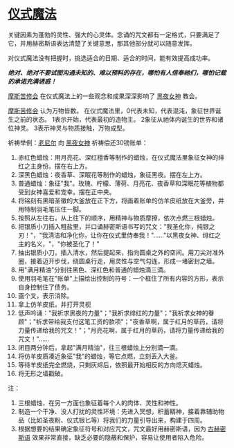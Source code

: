 # [仪式魔法](../仪式及秘术/仪式魔法.md)

关键因素为蓬勃的灵性、强大的心灵体。念诵的咒文都有一定格式，只要满足了它，并用赫密斯语表达清楚了关键意思，那其他部分就可以随意发挥。

对仪式魔法没有把握时，挑选适合的日期、适合的时间，能有效提高成功率。

***绝对、绝对不要试图沟通未知的、难以预料的存在，哪怕有人信奉祂们，哪怕记载的承诺充满诱惑！***

[摩斯苦修会](../团体/摩斯苦修会.md) 在仪式魔法上的一些观念和成果深深影响了 [黑夜女神](../神明/黑夜女神.md) 教会。

[摩斯苦修会](../团体/摩斯苦修会.md) 认为万物皆数。
在仪式魔法里，0代表未知，代表混沌，象征世界诞生之前的状态。
1表示开始，代表最初的造物主。
2象征从祂体内诞生的世界和诸位神灵。
3表示神灵与物质接触，万物成型。

祈祷举例：[老尼尔](../人物/老尼尔.md) 向 [黑夜女神](../神明/黑夜女神.md) 祈祷偿还30镑账单：

1. 赤红色蜡烛：用月亮花、深红檀香等制作的蜡烛，在仪式魔法里象征女神的绯红之主身份。摆在右上方。
2. 深黑色蜡烛：夜香草、深眠花等制作的蜡烛，象征黑夜。摆在左上方。
3. 普通蜡烛：象征"我"。玫瑰、柠檬、薄荷、月亮花、夜香草和深眠花等植物都受到女神喜爱和宠幸。摆在正中央。
4. 将铭刻有黑暗圣徽的大釜放在正下方，将画着账单的仿羊皮纸放在大釜旁，并用特制羽毛笔压住一脚。
5. 按照从左往右，从上往下的顺序，用精神与物质摩擦，依次点燃三根蜡烛。
6. 把银质小刀插入粗盐里，并口诵赫密斯语书写的咒文："我圣化你，纯银之刃！"，"我清洁和净化你，让你在仪式里侍奉我！"……"以黑夜女神、绯红之主的名义，"，"你被圣化了！"
7. 抽出银质小刀，插入清水，然后提起来，指向圆桌之外的空间。用刀尖对准外圈，接着迈开步伐，绕圆桌行走，用灵性与空气勾连，形成一堵密封之墙。
8. 用"满月精油"分别往黑色、深红色和普通的蜡烛滴三滴。
9. 使用羽毛笔在"账单"上描绘出控制的符号：一个框住了所有内容的方形，表示自身控制住了债务。
10. 画个叉，表示消除。
11. 拿上仿羊皮纸，并打开灵视
12. 低声吟诵："我祈求黑夜的力量"；"我祈求绯红的力量"；"我祈求女神的眷顾"；"祈求带给我支付这笔工资的款项"；"夜香草啊，属于红月的草药，请将力量传递给我的咒文！"；"月亮花啊，属于红月的草药，请将力量传递给我的咒文！"……
13. 闭目两分钟后，拿起"满月精油"，往三根蜡烛上分别滴一滴。
14. 将仿羊皮质凑近象征"我"的蜡烛，等它点燃，立刻丢入大釜。
15. 等待羊皮纸完全燃烧，只剩灰烬后，依照最开始相反的方向熄灭蜡烛。
16. 将无形之墙戳破。

注：

1. 三根蜡烛，在另一方面也象征着每个人的肉体、灵性和神性。
2. 制造一个干净、没人打扰的灵性环境：先进入冥想，积蓄精神，接着靠辅助物品（比如圣夜粉、仪式银匕等）将我们的力量引导出来，构建于四周。
3. 根据想要的结果确定象征符号和对应咒文，咒文最好用赫密斯语，因为 [古赫密斯语](../语言/古赫密斯语.md) 效果非常直接，缺乏必要的隐蔽和保护，容易让使用者陷入危险。

